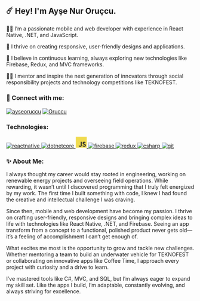 
<h2>☄️ Hey! I'm Ayşe Nur Oruçcu.</h2>
👩‍💻 I’m a passionate mobile and web developer with experience in React Native, .NET, and JavaScript.

🚀 I thrive on creating responsive, user-friendly designs and applications.

🌱 I believe in continuous learning, always exploring new technologies like Firebase, Redux, and MVC frameworks.

🧑‍🏫 I mentor and inspire the next generation of innovators through social responsibility projects and technology competitions like TEKNOFEST.

<h3 align="left">🌟 Connect with me:</h3> <p align="left">
  
  <a href="https://linkedin.com/in/ayseoruccu" target="blank" rel=”noopener”><img align="center" src="https://upload.wikimedia.org/wikipedia/commons/thumb/c/ca/LinkedIn_logo_initials.png/640px-LinkedIn_logo_initials.png" alt="ayseoruccu" height="30" width="30" /></a> 
  <a href="https://github.com/Oruccu" target="blank" rel=”noopener”><img align="center" src="https://github.githubassets.com/images/modules/logos_page/GitHub-Mark.png" alt="Oruccu" height="30" width="30" /></a> 
<br/>
<h3 align="left">Technologies:</h3> <p align="left"> 
  <a href="https://reactnative.dev/" target="_blank" rel=”noopener”> <img src="https://reactnative.dev/img/header_logo.svg" alt="reactnative" width="30" height="30"/> </a> 
  <a href="https://dotnet.microsoft.com/" target="_blank" rel=”noopener”> <img src="https://upload.wikimedia.org/wikipedia/commons/thumb/e/ee/.NET_Core_Logo.svg/1200px-.NET_Core_Logo.svg.png" alt="dotnetcore" width="30" height="30"/> </a> 
  <a href="https://developer.mozilla.org/en-US/docs/Web/JavaScript" target="_blank" rel=”noopener”> <img src="https://raw.githubusercontent.com/devicons/devicon/master/icons/javascript/javascript-original.svg" alt="javascript" width="30" height="30"/> </a> <a href="https://firebase.google.com/" target="_blank" rel=”noopener”> <img src="https://www.vectorlogo.zone/logos/firebase/firebase-icon.svg" alt="firebase" width="30" height="30"/> </a> 
  <a href="https://redux.js.org/" target="_blank" rel=”noopener”> <img src="https://raw.githubusercontent.com/reduxjs/redux/master/logo/logo.png" alt="redux" width="30" height="30"/> </a> 
  <a href="https://dotnet.microsoft.com/" target="_blank" rel=”noopener”> <img src="https://seeklogo.com/images/C/c-sharp-c-logo-02F17714BA-seeklogo.com.png" alt="csharp" width="30" height="30"/> </a> 
  <a href="https://git-scm.com/" target="_blank" rel=”noopener”> <img src="https://www.vectorlogo.zone/logos/git-scm/git-scm-icon.svg" alt="git" width="30" height="30"/> </a> 

</p> <h3 align="left">✨ About Me:</h3>
I always thought my career would stay rooted in engineering, working on renewable energy projects and overseeing field operations. While rewarding, it wasn’t until I discovered programming that I truly felt energized by my work. The first time I built something with code, I knew I had found the creative and intellectual challenge I was craving.

Since then, mobile and web development have become my passion. I thrive on crafting user-friendly, responsive designs and bringing complex ideas to life with technologies like React Native, .NET, and Firebase. Seeing an app transform from a concept to a functional, polished product never gets old—it’s a feeling of accomplishment I can’t get enough of.

 What excites me most is the opportunity to grow and tackle new challenges. Whether mentoring a team to build an underwater vehicle for TEKNOFEST or collaborating on innovative apps like Coffee Time, I approach every project with curiosity and a drive to learn.

I’ve mastered tools like C#, MVC, and SQL, but I’m always eager to expand my skill set. Like the apps I build, I’m adaptable, constantly evolving, and always striving for excellence.
